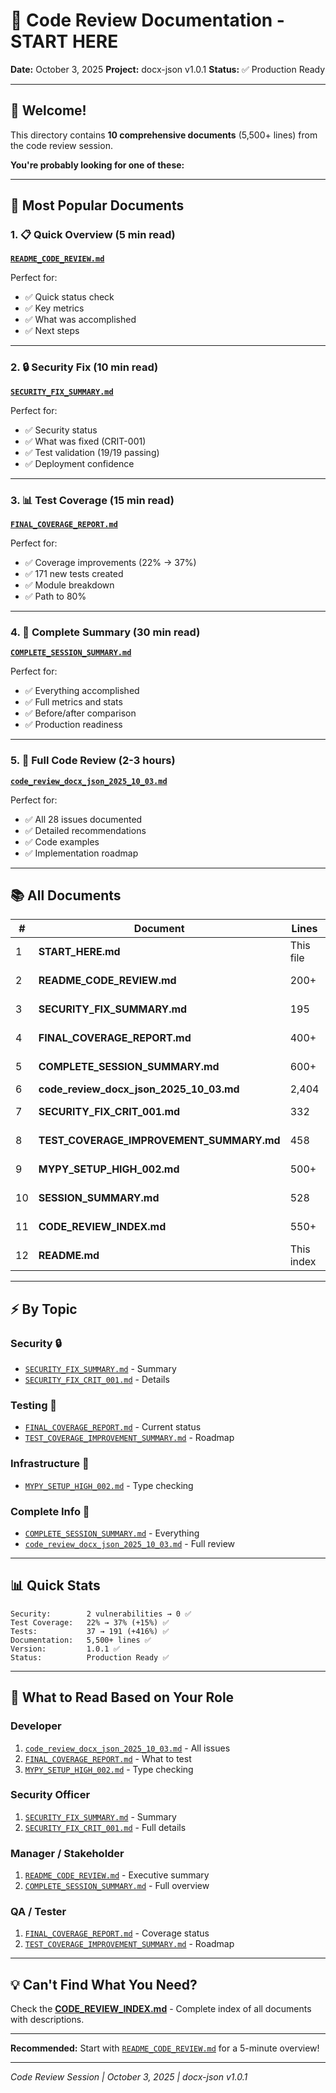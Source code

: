 # 🚀 Code Review Documentation - START HERE

**Date:** October 3, 2025
**Project:** docx-json v1.0.1
**Status:** ✅ Production Ready

---

## 👋 Welcome!

This directory contains **10 comprehensive documents** (5,500+ lines) from the code review session.

**You're probably looking for one of these:**

---

## 🎯 Most Popular Documents

### 1. 📋 Quick Overview (5 min read)
**[`README_CODE_REVIEW.md`](README_CODE_REVIEW.md)**

Perfect for:
- ✅ Quick status check
- ✅ Key metrics
- ✅ What was accomplished
- ✅ Next steps

---

### 2. 🔒 Security Fix (10 min read)
**[`SECURITY_FIX_SUMMARY.md`](SECURITY_FIX_SUMMARY.md)**

Perfect for:
- ✅ Security status
- ✅ What was fixed (CRIT-001)
- ✅ Test validation (19/19 passing)
- ✅ Deployment confidence

---

### 3. 📊 Test Coverage (15 min read)
**[`FINAL_COVERAGE_REPORT.md`](FINAL_COVERAGE_REPORT.md)**

Perfect for:
- ✅ Coverage improvements (22% → 37%)
- ✅ 171 new tests created
- ✅ Module breakdown
- ✅ Path to 80%

---

### 4. 🎉 Complete Summary (30 min read)
**[`COMPLETE_SESSION_SUMMARY.md`](COMPLETE_SESSION_SUMMARY.md)**

Perfect for:
- ✅ Everything accomplished
- ✅ Full metrics and stats
- ✅ Before/after comparison
- ✅ Production readiness

---

### 5. 📖 Full Code Review (2-3 hours)
**[`code_review_docx_json_2025_10_03.md`](code_review_docx_json_2025_10_03.md)**

Perfect for:
- ✅ All 28 issues documented
- ✅ Detailed recommendations
- ✅ Code examples
- ✅ Implementation roadmap

---

## 📚 All Documents

| # | Document | Lines | Purpose |
|---|----------|-------|---------|
| 1 | **START_HERE.md** | This file | Navigation guide |
| 2 | **README_CODE_REVIEW.md** | 200+ | Quick reference |
| 3 | **SECURITY_FIX_SUMMARY.md** | 195 | Security summary |
| 4 | **FINAL_COVERAGE_REPORT.md** | 400+ | Coverage report |
| 5 | **COMPLETE_SESSION_SUMMARY.md** | 600+ | Ultimate summary |
| 6 | **code_review_docx_json_2025_10_03.md** | 2,404 | Full review |
| 7 | **SECURITY_FIX_CRIT_001.md** | 332 | Security details |
| 8 | **TEST_COVERAGE_IMPROVEMENT_SUMMARY.md** | 458 | Coverage roadmap |
| 9 | **MYPY_SETUP_HIGH_002.md** | 500+ | Type checking |
| 10 | **SESSION_SUMMARY.md** | 528 | Session overview |
| 11 | **CODE_REVIEW_INDEX.md** | 550+ | Complete index |
| 12 | **README.md** | This index | Directory info |

---

## ⚡ By Topic

### Security 🔒
- [`SECURITY_FIX_SUMMARY.md`](SECURITY_FIX_SUMMARY.md) - Summary
- [`SECURITY_FIX_CRIT_001.md`](SECURITY_FIX_CRIT_001.md) - Details

### Testing 🧪
- [`FINAL_COVERAGE_REPORT.md`](FINAL_COVERAGE_REPORT.md) - Current status
- [`TEST_COVERAGE_IMPROVEMENT_SUMMARY.md`](TEST_COVERAGE_IMPROVEMENT_SUMMARY.md) - Roadmap

### Infrastructure 🔧
- [`MYPY_SETUP_HIGH_002.md`](MYPY_SETUP_HIGH_002.md) - Type checking

### Complete Info 📖
- [`COMPLETE_SESSION_SUMMARY.md`](COMPLETE_SESSION_SUMMARY.md) - Everything
- [`code_review_docx_json_2025_10_03.md`](code_review_docx_json_2025_10_03.md) - Full review

---

## 📊 Quick Stats

```
Security:        2 vulnerabilities → 0 ✅
Test Coverage:   22% → 37% (+15%) ✅
Tests:           37 → 191 (+416%) ✅
Documentation:   5,500+ lines ✅
Version:         1.0.1 ✅
Status:          Production Ready ✅
```

---

## 🚀 What to Read Based on Your Role

### **Developer**
1. [`code_review_docx_json_2025_10_03.md`](code_review_docx_json_2025_10_03.md) - All issues
2. [`FINAL_COVERAGE_REPORT.md`](FINAL_COVERAGE_REPORT.md) - What to test
3. [`MYPY_SETUP_HIGH_002.md`](MYPY_SETUP_HIGH_002.md) - Type checking

### **Security Officer**
1. [`SECURITY_FIX_SUMMARY.md`](SECURITY_FIX_SUMMARY.md) - Summary
2. [`SECURITY_FIX_CRIT_001.md`](SECURITY_FIX_CRIT_001.md) - Full details

### **Manager / Stakeholder**
1. [`README_CODE_REVIEW.md`](README_CODE_REVIEW.md) - Executive summary
2. [`COMPLETE_SESSION_SUMMARY.md`](COMPLETE_SESSION_SUMMARY.md) - Full overview

### **QA / Tester**
1. [`FINAL_COVERAGE_REPORT.md`](FINAL_COVERAGE_REPORT.md) - Coverage status
2. [`TEST_COVERAGE_IMPROVEMENT_SUMMARY.md`](TEST_COVERAGE_IMPROVEMENT_SUMMARY.md) - Roadmap

---

## 💡 Can't Find What You Need?

Check the **[CODE_REVIEW_INDEX.md](CODE_REVIEW_INDEX.md)** - Complete index of all documents with descriptions.

---

**Recommended:** Start with [`README_CODE_REVIEW.md`](README_CODE_REVIEW.md) for a 5-minute overview!

---

*Code Review Session | October 3, 2025 | docx-json v1.0.1*

